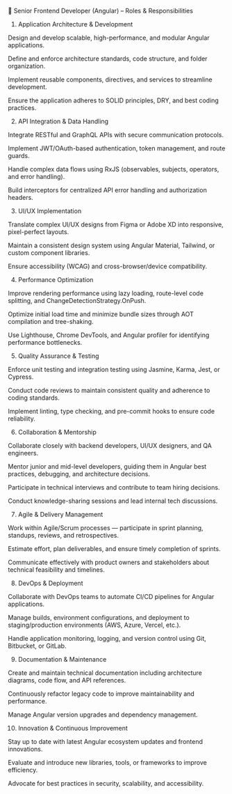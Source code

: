 🚀 Senior Frontend Developer (Angular) – Roles & Responsibilities
1. Application Architecture & Development

Design and develop scalable, high-performance, and modular Angular applications.

Define and enforce architecture standards, code structure, and folder organization.

Implement reusable components, directives, and services to streamline development.

Ensure the application adheres to SOLID principles, DRY, and best coding practices.

2. API Integration & Data Handling

Integrate RESTful and GraphQL APIs with secure communication protocols.

Implement JWT/OAuth-based authentication, token management, and route guards.

Handle complex data flows using RxJS (observables, subjects, operators, and error handling).

Build interceptors for centralized API error handling and authorization headers.

3. UI/UX Implementation

Translate complex UI/UX designs from Figma or Adobe XD into responsive, pixel-perfect layouts.

Maintain a consistent design system using Angular Material, Tailwind, or custom component libraries.

Ensure accessibility (WCAG) and cross-browser/device compatibility.

4. Performance Optimization

Improve rendering performance using lazy loading, route-level code splitting, and ChangeDetectionStrategy.OnPush.

Optimize initial load time and minimize bundle sizes through AOT compilation and tree-shaking.

Use Lighthouse, Chrome DevTools, and Angular profiler for identifying performance bottlenecks.

5. Quality Assurance & Testing

Enforce unit testing and integration testing using Jasmine, Karma, Jest, or Cypress.

Conduct code reviews to maintain consistent quality and adherence to coding standards.

Implement linting, type checking, and pre-commit hooks to ensure code reliability.

6. Collaboration & Mentorship

Collaborate closely with backend developers, UI/UX designers, and QA engineers.

Mentor junior and mid-level developers, guiding them in Angular best practices, debugging, and architecture decisions.

Participate in technical interviews and contribute to team hiring decisions.

Conduct knowledge-sharing sessions and lead internal tech discussions.

7. Agile & Delivery Management

Work within Agile/Scrum processes — participate in sprint planning, standups, reviews, and retrospectives.

Estimate effort, plan deliverables, and ensure timely completion of sprints.

Communicate effectively with product owners and stakeholders about technical feasibility and timelines.

8. DevOps & Deployment

Collaborate with DevOps teams to automate CI/CD pipelines for Angular applications.

Manage builds, environment configurations, and deployment to staging/production environments (AWS, Azure, Vercel, etc.).

Handle application monitoring, logging, and version control using Git, Bitbucket, or GitLab.

9. Documentation & Maintenance

Create and maintain technical documentation including architecture diagrams, code flow, and API references.

Continuously refactor legacy code to improve maintainability and performance.

Manage Angular version upgrades and dependency management.

10. Innovation & Continuous Improvement

Stay up to date with latest Angular ecosystem updates and frontend innovations.

Evaluate and introduce new libraries, tools, or frameworks to improve efficiency.

Advocate for best practices in security, scalability, and accessibility.